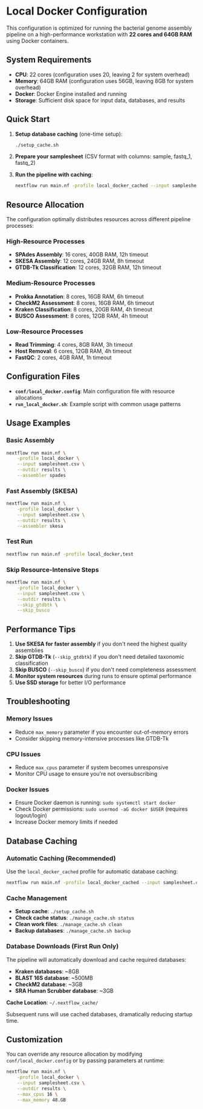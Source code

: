 # Local Docker Configuration

This configuration is optimized for running the bacterial genome assembly pipeline on a high-performance workstation with **22 cores and 64GB RAM** using Docker containers.

## System Requirements

- **CPU**: 22 cores (configuration uses 20, leaving 2 for system overhead)
- **Memory**: 64GB RAM (configuration uses 56GB, leaving 8GB for system overhead)
- **Docker**: Docker Engine installed and running
- **Storage**: Sufficient disk space for input data, databases, and results

## Quick Start

1. **Setup database caching** (one-time setup):
   ```bash
   ./setup_cache.sh
   ```

2. **Prepare your samplesheet** (CSV format with columns: sample, fastq_1, fastq_2)

3. **Run the pipeline with caching**:
   ```bash
   nextflow run main.nf -profile local_docker_cached --input samplesheet.csv --outdir results
   ```

## Resource Allocation

The configuration optimally distributes resources across different pipeline processes:

### High-Resource Processes
- **SPAdes Assembly**: 16 cores, 40GB RAM, 12h timeout
- **SKESA Assembly**: 12 cores, 24GB RAM, 8h timeout
- **GTDB-Tk Classification**: 12 cores, 32GB RAM, 12h timeout

### Medium-Resource Processes
- **Prokka Annotation**: 8 cores, 16GB RAM, 6h timeout
- **CheckM2 Assessment**: 8 cores, 16GB RAM, 6h timeout
- **Kraken Classification**: 8 cores, 20GB RAM, 4h timeout
- **BUSCO Assessment**: 8 cores, 12GB RAM, 4h timeout

### Low-Resource Processes
- **Read Trimming**: 4 cores, 8GB RAM, 3h timeout
- **Host Removal**: 6 cores, 12GB RAM, 4h timeout
- **FastQC**: 2 cores, 4GB RAM, 1h timeout

## Configuration Files

- **`conf/local_docker.config`**: Main configuration file with resource allocations
- **`run_local_docker.sh`**: Example script with common usage patterns

## Usage Examples

### Basic Assembly
```bash
nextflow run main.nf \
    -profile local_docker \
    --input samplesheet.csv \
    --outdir results \
    --assembler spades
```

### Fast Assembly (SKESA)
```bash
nextflow run main.nf \
    -profile local_docker \
    --input samplesheet.csv \
    --outdir results \
    --assembler skesa
```

### Test Run
```bash
nextflow run main.nf -profile local_docker,test
```

### Skip Resource-Intensive Steps
```bash
nextflow run main.nf \
    -profile local_docker \
    --input samplesheet.csv \
    --outdir results \
    --skip_gtdbtk \
    --skip_busco
```

## Performance Tips

1. **Use SKESA for faster assembly** if you don't need the highest quality assemblies
2. **Skip GTDB-Tk** (`--skip_gtdbtk`) if you don't need detailed taxonomic classification
3. **Skip BUSCO** (`--skip_busco`) if you don't need completeness assessment
4. **Monitor system resources** during runs to ensure optimal performance
5. **Use SSD storage** for better I/O performance

## Troubleshooting

### Memory Issues
- Reduce `max_memory` parameter if you encounter out-of-memory errors
- Consider skipping memory-intensive processes like GTDB-Tk

### CPU Issues
- Reduce `max_cpus` parameter if system becomes unresponsive
- Monitor CPU usage to ensure you're not oversubscribing

### Docker Issues
- Ensure Docker daemon is running: `sudo systemctl start docker`
- Check Docker permissions: `sudo usermod -aG docker $USER` (requires logout/login)
- Increase Docker memory limits if needed

## Database Caching

### Automatic Caching (Recommended)
Use the `local_docker_cached` profile for automatic database caching:
```bash
nextflow run main.nf -profile local_docker_cached --input samplesheet.csv --outdir results
```

### Cache Management
- **Setup cache**: `./setup_cache.sh`
- **Check cache status**: `./manage_cache.sh status`
- **Clean work files**: `./manage_cache.sh clean`
- **Backup databases**: `./manage_cache.sh backup`

### Database Downloads (First Run Only)
The pipeline will automatically download and cache required databases:
- **Kraken databases**: ~8GB
- **BLAST 16S database**: ~500MB
- **CheckM2 database**: ~3GB
- **SRA Human Scrubber database**: ~3GB

**Cache Location**: `~/.nextflow_cache/`

Subsequent runs will use cached databases, dramatically reducing startup time.

## Customization

You can override any resource allocation by modifying `conf/local_docker.config` or by passing parameters at runtime:

```bash
nextflow run main.nf \
    -profile local_docker \
    --input samplesheet.csv \
    --outdir results \
    --max_cpus 16 \
    --max_memory 48.GB
```